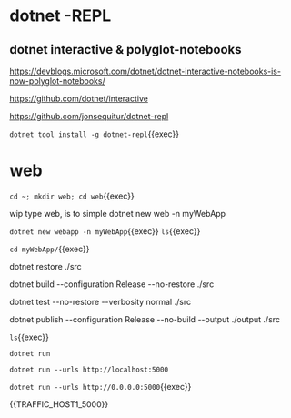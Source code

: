 # dotnet -REPL  

## dotnet interactive & polyglot-notebooks

https://devblogs.microsoft.com/dotnet/dotnet-interactive-notebooks-is-now-polyglot-notebooks/

https://github.com/dotnet/interactive

https://github.com/jonsequitur/dotnet-repl

`dotnet tool install -g dotnet-repl`{{exec}}

# web

`cd ~; mkdir web; cd web`{{exec}}

wip type web, is to simple  dotnet new web -n myWebApp

`dotnet new webapp -n myWebApp`{{exec}}
`ls`{{exec}}

`cd myWebApp/`{{exec}}


dotnet restore ./src

dotnet build --configuration Release --no-restore ./src

dotnet test --no-restore --verbosity normal ./src

dotnet publish --configuration Release --no-build --output ./output ./src


`ls`{{exec}}

`dotnet run`

`dotnet run --urls http://localhost:5000`

`dotnet run --urls http://0.0.0.0:5000`{{exec}}

{{TRAFFIC_HOST1_5000}}

